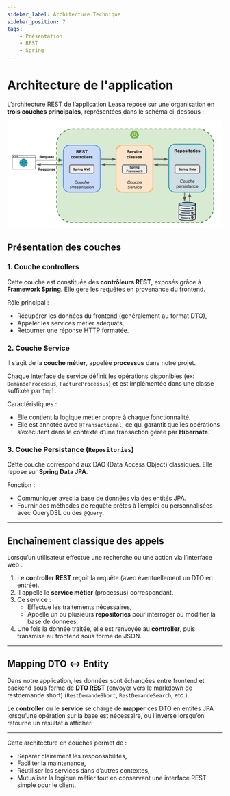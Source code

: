 ```yaml
---
sidebar_label: Architecture Technique
sidebar_position: 7
tags: 
    - Présentation
    - REST
    - Spring
---
```


# Architecture de l'application

L’architecture REST de l’application Leasa repose sur une organisation en **trois couches principales**, représentées dans le schéma ci-dessous :

![Architecture REST](archi_rest.png)

## Présentation des couches

### 1. Couche controllers

Cette couche est constituée des **contrôleurs REST**, exposés grâce à **Framework Spring**. Elle gère les requêtes en provenance du frontend.

Rôle principal :
- Récupérer les données du frontend (généralement au format DTO),
- Appeler les services métier adéquats,
- Retourner une réponse HTTP formatée.

### 2. Couche Service

Il s’agit de la **couche métier**, appelée **processus** dans notre projet.

Chaque interface de service définit les opérations disponibles (ex: `DemandeProcessus`, `FactureProcessus`) et est implémentée dans une classe suffixée par `Impl`.

Caractéristiques :
- Elle contient la logique métier propre à chaque fonctionnalité.
- Elle est annotée avec `@Transactional`, ce qui garantit que les opérations s’exécutent dans le contexte d’une transaction gérée par **Hibernate**.

### 3. Couche Persistance (`Repositories`)

Cette couche correspond aux DAO (Data Access Object) classiques. Elle repose sur **Spring Data JPA**.

Fonction :
- Communiquer avec la base de données via des entités JPA.
- Fournir des méthodes de requête prêtes à l’emploi ou personnalisées avec QueryDSL ou des `@Query`.

---

## Enchaînement classique des appels

Lorsqu’un utilisateur effectue une recherche ou une action via l’interface web :

1. Le **controller REST** reçoit la requête (avec éventuellement un DTO en entrée).
2. Il appelle le **service métier** (processus) correspondant.
3. Ce service :
   - Effectue les traitements nécessaires,
   - Appelle un ou plusieurs **repositories** pour interroger ou modifier la base de données.
4. Une fois la donnée traitée, elle est renvoyée au **controller**, puis transmise au frontend sous forme de JSON.

---

## Mapping DTO ↔ Entity

Dans notre application, les données sont échangées entre frontend et backend sous forme de **DTO REST** (envoyer vers le markdown de restdemande short) (`RestDemandeShort`, `RestDemandeSearch`, etc.).

Le **controller** ou le **service** se charge de **mapper** ces DTO en entités JPA lorsqu’une opération sur la base est nécessaire, ou l’inverse lorsqu’on retourne un résultat à afficher.

---

Cette architecture en couches permet de :
- Séparer clairement les responsabilités,
- Faciliter la maintenance,
- Réutiliser les services dans d’autres contextes,
- Mutualiser la logique métier tout en conservant une interface REST simple pour le client.